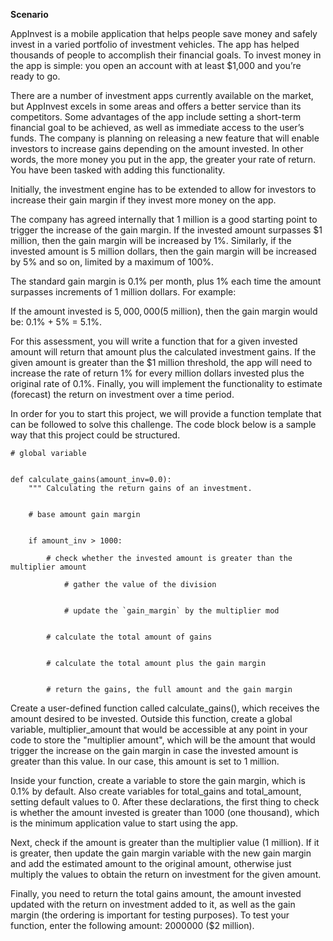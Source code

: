 **Scenario**

AppInvest is a mobile application that helps people save money and safely invest in a varied portfolio of investment vehicles. The app has helped thousands of people to accomplish their financial goals. To invest money in the app is simple: you open an account with at least $1,000 and you’re ready to go.

There are a number of investment apps currently available on the market, but AppInvest excels in some areas and offers a better service than its competitors. Some advantages of the app include setting a short-term financial goal to be achieved, as well as immediate access to the user’s funds. The company is planning on releasing a new feature that will enable investors to increase gains depending on the amount invested. In other words, the more money you put in the app, the greater your rate of return. You have been tasked with adding this functionality.

Initially, the investment engine has to be extended to allow for investors to increase their gain margin if they invest more money on the app.

The company has agreed internally that 1 million is a good starting point to trigger the increase of the gain margin. If the invested amount surpasses $1 million, then the gain margin will be increased by 1%. Similarly, if the invested amount is 5 million dollars, then the gain margin will be increased by 5% and so on, limited by a maximum of 100%.

The standard gain margin is 0.1% per month, plus 1% each time the amount surpasses increments of 1 million dollars. For example:

If the amount invested is $5,000,000 ($5 million), then the gain margin would be: 0.1% + 5% = 5.1%.

For this assessment, you will write a function that for a given invested amount will return that amount plus the calculated investment gains. If the given amount is greater than the $1 million threshold, the app will need to increase the rate of return 1% for every million dollars invested plus the original rate of 0.1%. Finally, you will implement the functionality to estimate (forecast) the return on investment over a time period.

In order for you to start this project, we will provide a function template that can be followed to solve this challenge. The code block below is a sample way that this project could be structured.

```
# global variable


def calculate_gains(amount_inv=0.0):
    """ Calculating the return gains of an investment.


    # base amount gain margin


    if amount_inv > 1000:

        # check whether the invested amount is greater than the multiplier amount

            # gather the value of the division


            # update the `gain_margin` by the multiplier mod


        # calculate the total amount of gains


        # calculate the total amount plus the gain margin


        # return the gains, the full amount and the gain margin
```
Create a user-defined function called calculate_gains(), which receives the amount desired to be invested. Outside this function, create a global variable, multiplier_amount that would be accessible at any point in your code to store the "multiplier amount", which will be the amount that would trigger the increase on the gain margin in case the invested amount is greater than this value. In our case, this amount is set to 1 million.

Inside your function, create a variable to store the gain margin, which is 0.1% by default. Also create variables for total_gains and total_amount, setting default values to 0. After these declarations, the first thing to check is whether the amount invested is greater than 1000 (one thousand), which is the minimum application value to start using the app.

Next, check if the amount is greater than the multiplier value (1 million). If it is greater, then update the gain margin variable with the new gain margin and add the estimated amount to the original amount, otherwise just multiply the values to obtain the return on investment for the given amount.

Finally, you need to return the total gains amount, the amount invested updated with the return on investment added to it, as well as the gain margin (the ordering is important for testing purposes). To test your function, enter the following amount: 2000000 ($2 million).